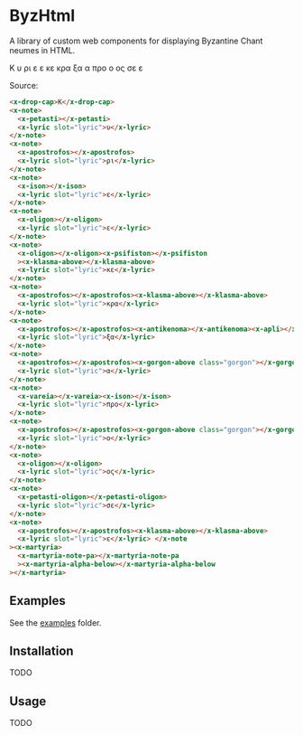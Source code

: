 <link rel="stylesheet" href="index.css" />

# ByzHtml

A library of custom web components for displaying Byzantine Chant neumes in HTML.

<div class="example">
    <x-drop-cap>Κ</x-drop-cap>
    <x-note>
      <x-petasti></x-petasti>
      <x-lyric slot="lyric">υ</x-lyric>
    </x-note>
    <x-note>
      <x-apostrofos></x-apostrofos>
      <x-lyric slot="lyric">ρι</x-lyric>
    </x-note>
    <x-note>
      <x-ison></x-ison>
      <x-lyric slot="lyric">ε</x-lyric>
    </x-note>
    <x-note>
      <x-oligon></x-oligon>
      <x-lyric slot="lyric">ε</x-lyric>
    </x-note>
    <x-note>
      <x-oligon></x-oligon><x-psifiston></x-psifiston
      ><x-klasma-above></x-klasma-above>
      <x-lyric slot="lyric">κε</x-lyric>
    </x-note>
    <x-note>
      <x-apostrofos></x-apostrofos><x-klasma-above></x-klasma-above>
      <x-lyric slot="lyric">κρα</x-lyric>
    </x-note>
    <x-note>
      <x-apostrofos></x-apostrofos><x-antikenoma></x-antikenoma><x-apli></x-apli>
      <x-lyric slot="lyric">ξα</x-lyric>
    </x-note>
    <x-note>
      <x-apostrofos></x-apostrofos><x-gorgon-above class="gorgon"></x-gorgon-above>
      <x-lyric slot="lyric">α</x-lyric>
    </x-note>
    <x-note>
      <x-vareia></x-vareia><x-ison></x-ison>
      <x-lyric slot="lyric">προ</x-lyric>
    </x-note>
    <x-note>
      <x-apostrofos></x-apostrofos><x-gorgon-above class="gorgon"></x-gorgon-above>
      <x-lyric slot="lyric">ο</x-lyric>
    </x-note>
    <x-note>
      <x-oligon></x-oligon>
      <x-lyric slot="lyric">ος</x-lyric>
    </x-note>
    <x-note>
      <x-petasti-oligon></x-petasti-oligon>
      <x-lyric slot="lyric">σε</x-lyric>
    </x-note>
    <x-note>
      <x-apostrofos></x-apostrofos><x-klasma-above></x-klasma-above>
      <x-lyric slot="lyric">ε</x-lyric> </x-note
    ><x-martyria>
      <x-martyria-note-pa></x-martyria-note-pa
      ><x-martyria-alpha-below></x-martyria-alpha-below
    ></x-martyria>
</div>

Source:

```html
<x-drop-cap>Κ</x-drop-cap>
<x-note>
  <x-petasti></x-petasti>
  <x-lyric slot="lyric">υ</x-lyric>
</x-note>
<x-note>
  <x-apostrofos></x-apostrofos>
  <x-lyric slot="lyric">ρι</x-lyric>
</x-note>
<x-note>
  <x-ison></x-ison>
  <x-lyric slot="lyric">ε</x-lyric>
</x-note>
<x-note>
  <x-oligon></x-oligon>
  <x-lyric slot="lyric">ε</x-lyric>
</x-note>
<x-note>
  <x-oligon></x-oligon><x-psifiston></x-psifiston
  ><x-klasma-above></x-klasma-above>
  <x-lyric slot="lyric">κε</x-lyric>
</x-note>
<x-note>
  <x-apostrofos></x-apostrofos><x-klasma-above></x-klasma-above>
  <x-lyric slot="lyric">κρα</x-lyric>
</x-note>
<x-note>
  <x-apostrofos></x-apostrofos><x-antikenoma></x-antikenoma><x-apli></x-apli>
  <x-lyric slot="lyric">ξα</x-lyric>
</x-note>
<x-note>
  <x-apostrofos></x-apostrofos><x-gorgon-above class="gorgon"></x-gorgon-above>
  <x-lyric slot="lyric">α</x-lyric>
</x-note>
<x-note>
  <x-vareia></x-vareia><x-ison></x-ison>
  <x-lyric slot="lyric">προ</x-lyric>
</x-note>
<x-note>
  <x-apostrofos></x-apostrofos><x-gorgon-above class="gorgon"></x-gorgon-above>
  <x-lyric slot="lyric">ο</x-lyric>
</x-note>
<x-note>
  <x-oligon></x-oligon>
  <x-lyric slot="lyric">ος</x-lyric>
</x-note>
<x-note>
  <x-petasti-oligon></x-petasti-oligon>
  <x-lyric slot="lyric">σε</x-lyric>
</x-note>
<x-note>
  <x-apostrofos></x-apostrofos><x-klasma-above></x-klasma-above>
  <x-lyric slot="lyric">ε</x-lyric> </x-note
><x-martyria>
  <x-martyria-note-pa></x-martyria-note-pa
  ><x-martyria-alpha-below></x-martyria-alpha-below
></x-martyria>
```

## Examples

See the [examples](https://github.com/danielgarthur/byzhtml/blob/master/examples) folder.

## Installation

TODO

## Usage

TODO
